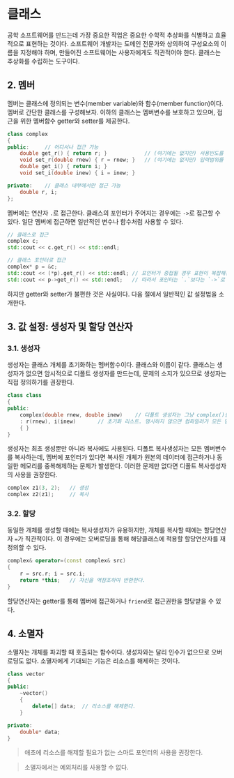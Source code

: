 # 클래스
공학 소프트웨어를 만드는데 가장 중요한 작업은 중요한 수학적 추상화를 식별하고 효율적으로 표현하는 것이다. 소프트웨어 개발자는 도메인 전문가와 상의하여 구성요소의 이름을 지정해야 하며, 만들어진 소프트웨어는 사용자에게도 직관적어야 한다. 클래스는 추상화를 수립하는 도구이다.


## 2. 멤버
멤버는 클래스에 정의되는 변수(member variable)와 함수(member function)이다. 멤버로 간단한 클래스를 구성해보자. 이하의 클래스는 멤버변수를 보호하고 있으며, 접근을 위한 멤버함수 getter와 setter를 제공한다.

``` cpp
class complex
{
public:     // 어디서나 접근 가능
    double get_r() { return r; }            // (여기에는 없지만) 사용빈도를 계산할 수도 있다.
    void set_r(double rnew) { r = rnew; }   // (여기에는 없지만) 입력범위를 제한할 수도 있다.
    double get_i() { return i; }
    void set_i(double inew) { i = inew; }

private:    // 클래스 내부에서만 접근 가능
    double r, i;
};
```

멤버에는 연산자 `.`로 접근한다. 클래스의 포인터가 주어지는 경우에는 `->`로 접근할 수 있다. 일단 멤버에 접근하면 일반적인 변수나 함수처럼 사용할 수 있다.

``` cpp
// 클래스로 접근
complex c;
std::cout << c.get_r() << std::endl;
```

``` cpp
// 클래스 포인터로 접근
complex* p = &c;
std::cout << (*p).get_r() << std::endl; // 포인터가 중첩될 경우 표현이 복잡해진다.
std::cout << p->get_r() << std::endl;   // 따라서 포인터는 `.`보다는 `->`로 접근한다.
```

하지만 getter와 setter가 불편한 것은 사실이다. 다음 절에서 일반적인 값 설정법을 소개한다.


## 3. 값 설정: 생성자 및 할당 연산자
### 3.1. 생성자
생성자는 클래스 개체를 초기화하는 멤버함수이다. 클래스와 이름이 같다. 클래스는 생성자가 없으면 암시적으로 디폴트 생성자를 만드는데, 문제의 소지가 있으므로 생성자는 직접 정의하기를 권장한다.

``` cpp
class class
{
public:
    complex(double rnew, double inew)    // 디폴트 생성자는 그냥 complex()를 정의할 것이다.
    : r(rnew), i(inew)       // 초기화 리스트. 명시하지 않으면 컴파일러가 모든 멤버를 적어넣는다.
    { }
}
```

생성자는 최초 생성뿐만 아니라 복사에도 사용된다. 디폴트 복사생성자는 모든 멤버변수를 복사하는데, 멤버에 포인터가 있다면 복사된 개체가 원본의 데이터에 접근하거나 동일한 메모리를 중복해제하는 문제가 발생한다. 이러한 문제만 없다면 디폴트 복사생성자의 사용을 권장한다.

``` cpp
complex z1(3, 2);   // 생성
complex z2(z1);     // 복사
```

### 3.2. 할당
동일한 개체를 생성할 때에는 복사생성자가 유용하지만, 개체를 복사할 때에는 할당연산자 `=`가 직관적이다. 이 경우에는 오버로딩을 통해 해당클래스에 적용할 할당연산자를 재정의할 수 있다.

``` cpp
complex& operator=(const complex& src)
{
    r = src.r; i = src.i;
    return *this;   // 자신을 역참조하여 반환한다.
}
```

할당연산자는 getter를 통해 멤버에 접근하거나 `friend`로 접근권한을 할당받을 수 있다.


## 4. 소멸자
소멸자는 개체를 파괴할 때 호출되는 함수이다. 생성자와는 달리 인수가 없으므로 오버로딩도 없다. 소멸자에게 기대되는 기능은 리소스를 해제하는 것이다.

``` cpp
class vector
{
public:
    ~vector()
    {
        delete[] data;  // 리소스를 해제한다.
    }

private:
    double* data;
}
```

> 애초에 리소스를 해제할 필요가 없는 스마트 포인터의 사용을 권장한다.

> 소멸자에서는 예외처리를 사용할 수 없다.
